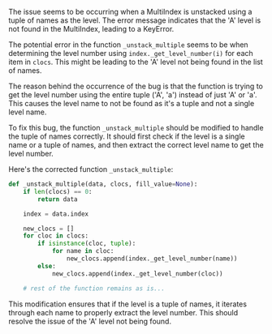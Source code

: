 The issue seems to be occurring when a MultiIndex is unstacked using a tuple of names as the level. The error message indicates that the 'A' level is not found in the MultiIndex, leading to a KeyError.

The potential error in the function `_unstack_multiple` seems to be when determining the level number using `index._get_level_number(i)` for each item in `clocs`. This might be leading to the 'A' level not being found in the list of names.

The reason behind the occurrence of the bug is that the function is trying to get the level number using the entire tuple ('A', 'a') instead of just 'A' or 'a'. This causes the level name to not be found as it's a tuple and not a single level name.

To fix this bug, the function `_unstack_multiple` should be modified to handle the tuple of names correctly. It should first check if the level is a single name or a tuple of names, and then extract the correct level name to get the level number.

Here's the corrected function `_unstack_multiple`:

```python
def _unstack_multiple(data, clocs, fill_value=None):
    if len(clocs) == 0:
        return data

    index = data.index

    new_clocs = []
    for cloc in clocs:
        if isinstance(cloc, tuple):
            for name in cloc:
                new_clocs.append(index._get_level_number(name))
        else:
            new_clocs.append(index._get_level_number(cloc))

    # rest of the function remains as is...
```

This modification ensures that if the level is a tuple of names, it iterates through each name to properly extract the level number. This should resolve the issue of the 'A' level not being found.